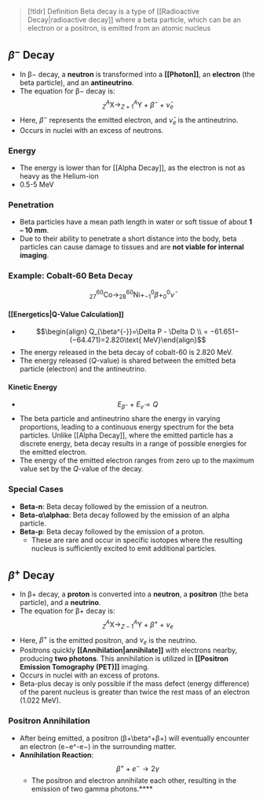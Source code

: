 > [!tldr] Definition
>  Beta decay is a type of [[Radioactive Decay|radioactive decay]] where a beta particle, which can be an electron or a positron, is emitted from an atomic nucleus

## $\beta^{-}$ Decay
- In β− decay, a **neutron** is transformed into a **[[Photon]]**, an **electron** (the beta particle), and an **antineutrino**.
- The equation for β− decay is: $$^{A}_{Z}\textrm{X} \rightarrow ^{A}_{Z+1}\textrm{Y} + \beta^{-} + \bar{\nu}_{e}$$
- Here, $\beta^{-}$ represents the emitted electron, and $\bar{\nu}_{e}$ is the antineutrino.
- Occurs in nuclei with an excess of neutrons.
### Energy
- The energy is lower than for [[Alpha Decay]], as the electron is not as heavy as the Helium-ion
- 0.5-5 MeV
### Penetration
- Beta particles have a mean path length in water or soft tissue of about **1 – 10 mm**.
- Due to their ability to penetrate a short distance into the body, beta particles can cause damage to tissues and are **not viable for internal imaging**.
### Example: Cobalt-60 Beta Decay
$$^{60}_{27}\textrm{Co}\rightarrow ^{60}_{28}\textrm{Ni}+^{0}_{-1}\beta+^{0}_{0}\bar\nu$$
#### [[Energetics|Q-Value Calculation]]
- $$\begin{align} Q_{\beta^{-}}=\Delta P - \Delta D \\ = −61.651−(−64.471)=2.820\text{ MeV}\end{align}$$
- The energy released in the beta decay of cobalt-60 is 2.820 MeV.
- The energy released ($Q$-value) is shared between the emitted beta particle (electron) and the antineutrino.
#### Kinetic Energy
- $$E_{\beta^{-}}+E_{\bar\nu }=Q$$
- The beta particle and antineutrino share the energy in varying proportions, leading to a continuous energy spectrum for the beta particles. Unlike [[Alpha Decay]], where the emitted particle has a discrete energy, beta decay results in a range of possible energies for the emitted electron.
- The energy of the emitted electron ranges from zero up to the maximum value set by the $Q$-value of the decay.
### Special Cases
- **Beta-n**: Beta decay followed by the emission of a neutron.
- **Beta-α\alphaα**: Beta decay followed by the emission of an alpha particle.
- **Beta-p**: Beta decay followed by the emission of a proton.
    - These are rare and occur in specific isotopes where the resulting nucleus is sufficiently excited to emit additional particles.

## $\beta^{+}$ Decay
- In β+ decay, a **proton** is converted into a **neutron**, a **positron** (the beta particle), and a **neutrino**.
- The equation for β+ decay is: $$^{A}_{Z}\textrm{X} \rightarrow ^{A}_{Z-1}\textrm{Y} + \beta^{+} + \nu_{e}$$ 
- Here, $\beta^{+}$ is the emitted positron, and $\nu_{e}$ is the neutrino.
- Positrons quickly **[[Annihilation|annihilate]]** with electrons nearby, producing **two photons**. This annihilation is utilized in **[[Positron Emission Tomography (PET)]]** imaging.
- Occurs in nuclei with an excess of protons.
- Beta-plus decay is only possible if the mass defect (energy difference) of the parent nucleus is greater than twice the rest mass of an electron (1.022 MeV).
### Positron Annihilation
- After being emitted, a positron (β+\beta^+β+) will eventually encounter an electron (e−e^-e−) in the surrounding matter.
- **Annihilation Reaction**:$$\beta^{+}+e^{-}\rightarrow 2 \gamma$$
	- The positron and electron annihilate each other, resulting in the emission of two gamma photons.****